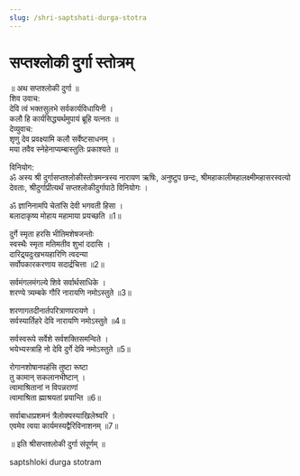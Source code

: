 ```yaml
---
slug: /shri-saptshati-durga-stotra
---
```

# सप्तश्लोकी दुर्गा स्तोत्रम् 

॥ अथ सप्तश्लोकी दुर्गा ॥<br />
शिव उवाच:<br />
देवि त्वं भक्तसुलभे सर्वकार्यविधायिनी ।<br />
कलौ हि कार्यसिद्ध्यर्थमुपायं ब्रूहि यत्नतः ॥<br />
देव्युवाच:<br />
शृणु देव प्रवक्ष्यामि कलौ सर्वेष्टसाधनम् ।<br />
मया तवैव स्नेहेनाप्यम्बास्तुतिः प्रकाश्यते ॥

विनियोग:<br />
ॐ अस्य श्री दुर्गासप्तश्लोकीस्तोत्रमन्त्रस्य नारायण ऋषिः, अनुष्टुप छन्दः, श्रीमहाकालीमहालक्ष्मीमहासरस्वत्यो देवताः, श्रीदुर्गाप्रीत्यर्थं सप्तश्लोकीदुर्गापाठे विनियोगः ।

ॐ ज्ञानिनामपि चेतांसि देवी भगवती हिसा ।<br />
बलादाकृष्य मोहाय महामाया प्रयच्छति ॥1॥

दुर्गे स्मृता हरसि भीतिमशेषजन्तोः<br />
स्वस्थैः स्मृता मतिमतीव शुभां ददासि ।<br />
दारिद्र्‌यदुःखभयहारिणि त्वदन्या<br />
सर्वोपकारकरणाय सदार्द्रचित्ता ॥2॥

सर्वमंगलमंगल्ये शिवे सर्वार्थसाधिके ।<br />
शरण्ये त्र्यम्बके गौरि नारायणि नमोऽस्तुते ॥3॥

शरणागतदीनार्तपरित्राणपरायणे ।<br />
सर्वस्यार्तिहरे देवि नारायणि नमोऽस्तुते ॥4॥

सर्वस्वरूपे सर्वेशे सर्वशक्तिसमन्विते ।<br />
भयेभ्यस्त्राहि नो देवि दुर्गे देवि नमोऽस्तुते ॥5॥

रोगानशोषानपहंसि तुष्टा रूष्टा<br />
तु कामान्‌ सकलानभीष्टान्‌ ।<br />
त्वामाश्रितानां न विपन्नराणां<br />
त्वामाश्रिता ह्माश्रयतां प्रयान्ति ॥6॥

सर्वाबाधाप्रशमनं त्रैलोक्यस्याखिलेश्र्वरि ।<br />
एवमेव त्वया कार्यमस्यद्वैरिविनाशनम्‌ ॥7॥

॥ इति श्रीसप्तश्लोकी दुर्गा संपूर्णम्‌ ॥<br />

<span class='index-text'> saptshloki durga stotram </span>